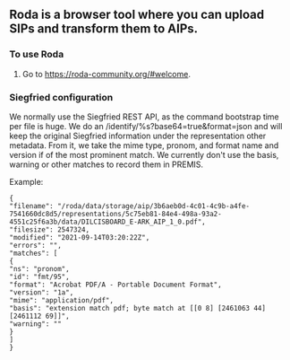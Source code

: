 ## Roda is a browser tool where you can upload SIPs and transform them to AIPs.

### To use Roda
1. Go to https://roda-community.org/#welcome.

### Siegfried configuration
We normally use the Siegfried REST API, as the command bootstrap time per file is huge. We do an /identify/%s?base64=true&format=json and will keep the original Siegfried information under the representation other metadata. From it, we take the mime type, pronom, and format name and version if of the most prominent match. We currently don't use the basis, warning or other matches to record them in PREMIS.

Example:
```
{
"filename": "/roda/data/storage/aip/3b6aeb0d-4c01-4c9b-a4fe-7541660dc8d5/representations/5c75eb81-84e4-498a-93a2-4551c25f6a3b/data/DILCISBOARD_E-ARK_AIP_1_0.pdf",
"filesize": 2547324,
"modified": "2021-09-14T03:20:22Z",
"errors": "",
"matches": [
{
"ns": "pronom",
"id": "fmt/95",
"format": "Acrobat PDF/A - Portable Document Format",
"version": "1a",
"mime": "application/pdf",
"basis": "extension match pdf; byte match at [[0 8] [2461063 44] [2461112 69]]",
"warning": ""
}
]
}
```
